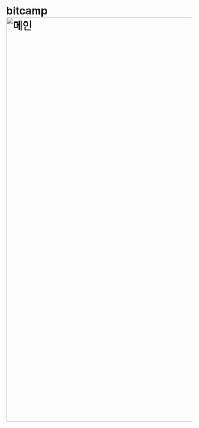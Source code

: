 # bitcamp<img width="1091" alt="메인" src="https://user-images.githubusercontent.com/85731629/144539618-32cd6c7e-72be-4055-ba7d-2e43126a799e.png">
